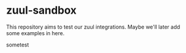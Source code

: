 # zuul-sandbox

This repository aims to test our zuul integrations.
Maybe we'll later add some examples in here.

sometest

